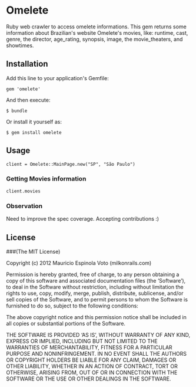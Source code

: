 # Omelete

Ruby web crawler to access omelete informations.
This gem returns some information about Brazilian's website Omelete's movies, like: runtime, cast, genre, the director, age_rating, synopsis, image, the movie_theaters, and showtimes.


## Installation

Add this line to your application's Gemfile:

    gem 'omelete'

And then execute:

    $ bundle

Or install it yourself as:

    $ gem install omelete

## Usage

	client = Omelete::MainPage.new("SP", "São Paulo")

### Getting Movies information

	client.movies

### Observation
	
Need to improve the spec coverage. Accepting contributions :)

## License

###(The MIT License)

Copyright (c) 2012 Mauricio Espinola Voto (milkonrails.com)

Permission is hereby granted, free of charge, to any person obtaining a copy of this software and associated documentation files (the ‘Software’), to deal in the Software without restriction, including without limitation the rights to use, copy, modify, merge, publish, distribute, sublicense, and/or sell copies of the Software, and to permit persons to whom the Software is furnished to do so, subject to the following conditions:

The above copyright notice and this permission notice shall be included in all copies or substantial portions of the Software.

THE SOFTWARE IS PROVIDED ‘AS IS’, WITHOUT WARRANTY OF ANY KIND, EXPRESS OR IMPLIED, INCLUDING BUT NOT LIMITED TO THE WARRANTIES OF MERCHANTABILITY, FITNESS FOR A PARTICULAR PURPOSE AND NONINFRINGEMENT. IN NO EVENT SHALL THE AUTHORS OR COPYRIGHT HOLDERS BE LIABLE FOR ANY CLAIM, DAMAGES OR OTHER LIABILITY, WHETHER IN AN ACTION OF CONTRACT, TORT OR OTHERWISE, ARISING FROM, OUT OF OR IN CONNECTION WITH THE SOFTWARE OR THE USE OR OTHER DEALINGS IN THE SOFTWARE.